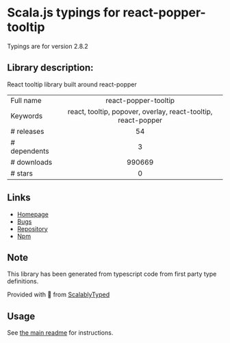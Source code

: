 
# Scala.js typings for react-popper-tooltip

Typings are for version 2.8.2

## Library description:
React tooltip library built around react-popper

|                    |                 |
| ------------------ | :-------------: |
| Full name          | react-popper-tooltip |
| Keywords           | react, tooltip, popover, overlay, react-tooltip, react-popper |
| # releases         | 54 |
| # dependents       | 3 |
| # downloads        | 990669 |
| # stars            | 0 |

## Links
- [Homepage](https://mohsinulhaq.github.io/react-popper-tooltip/)
- [Bugs](https://github.com/mohsinulhaq/react-popper-tooltip/issues)
- [Repository](https://github.com/mohsinulhaq/react-popper-tooltip)
- [Npm](https://www.npmjs.com/package/react-popper-tooltip)
    


## Note
This library has been generated from typescript code from first party type definitions.

Provided with :purple_heart: from [ScalablyTyped](https://github.com/oyvindberg/ScalablyTyped)

## Usage
See [the main readme](../../readme.md) for instructions.



